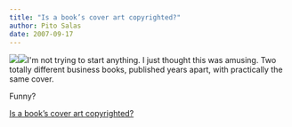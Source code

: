 ```yaml
---
title: "Is a book’s cover art copyrighted?"
author: Pito Salas
date: 2007-09-17
---
```




![](https://i0.wp.com/karlalbrecht.com/images/bookpracticalintelligence.jpg?w=584)![](https://i0.wp.com/www.sethgodin.com/sg/images/books/permission.gif?w=584)I'm
not trying to start anything. I just thought this was amusing. Two totally
different business books, published years apart, with practically the same
cover.

Funny?


[Is a book’s cover art copyrighted?](None)
